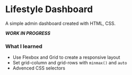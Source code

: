 # Lifestyle Dashboard

A simple admin dashboard created with HTML, CSS. 

***WORK IN PROGRESS*** 

### What I learned
* Use Flexbox and Grid to create a responsive layout
* Set grid-column and grid-rows with `minmax()` and `auto`
* Advenced CSS selectors